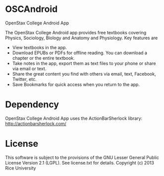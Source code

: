 OSCAndroid
==========

OpenStax College Android App

The OpenStax College Android app provides free textbooks covering Physics, Sociology, Biology and Anatomy and Physiology. Key features are
- View textbooks in the app.
- Download EPUBs or PDFs for offline reading. You can download a chapter or the entire textbook.
- Take notes in the app, export them as text files to your phone or share via email or text.
- Share the great content you find with others via email, text, Facebook, Twitter, etc.
- Save Bookmarks for quick access when you return to the app.

Dependency
==========
OpenStax College Android App uses the ActionBarSherlock library: http://actionbarsherlock.com/

License
=======
This software is subject to the provisions of the GNU Lesser General Public License Version 2.1 (LGPL). See license.txt for details. Copyright (c) 2013 Rice University
